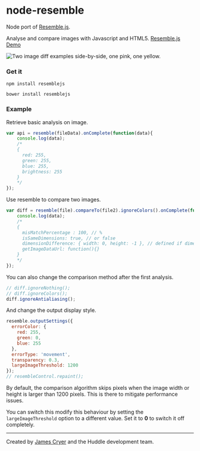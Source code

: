 node-resemble
==========

Node port of [Resemble.js](https://github.com/Huddle/Resemble.js).

Analyse and compare images with Javascript and HTML5. [Resemble.js Demo](http://huddle.github.com/Resemble.js/)

![Two image diff examples side-by-side, one pink, one yellow.](https://raw.github.com/Huddle/Resemble.js/master/demoassets/readmeimage.jpg "Visual image comparison")

### Get it

`npm install resemblejs`

`bower install resemblejs`

### Example

Retrieve basic analysis on image.

```javascript
var api = resemble(fileData).onComplete(function(data){
	console.log(data);
	/*
	{
	  red: 255,
	  green: 255,
	  blue: 255,
	  brightness: 255
	}
	*/
});
```

Use resemble to compare two images.

```javascript
var diff = resemble(file).compareTo(file2).ignoreColors().onComplete(function(data){
	console.log(data);
	/*
	{
	  misMatchPercentage : 100, // %
	  isSameDimensions: true, // or false
	  dimensionDifference: { width: 0, height: -1 }, // defined if dimensions are not the same
	  getImageDataUrl: function(){}
	}
	*/
});
```

You can also change the comparison method after the first analysis.

```javascript
// diff.ignoreNothing();
// diff.ignoreColors();
diff.ignoreAntialiasing();
```

And change the output display style.

```javascript
resemble.outputSettings({
  errorColor: {
    red: 255,
    green: 0,
    blue: 255
  },
  errorType: 'movement',
  transparency: 0.3,
  largeImageThreshold: 1200
});
// resembleControl.repaint();
```

By default, the comparison algorithm skips pixels when the image width or height is larger than 1200 pixels. This is there to mitigate performance issues.

You can switch this modify this behaviour by setting the `largeImageThreshold` option to a different value. Set it to **0** to switch it off completely.

--------------------------------------

Created by [James Cryer](http://github.com/jamescryer) and the Huddle development team.

